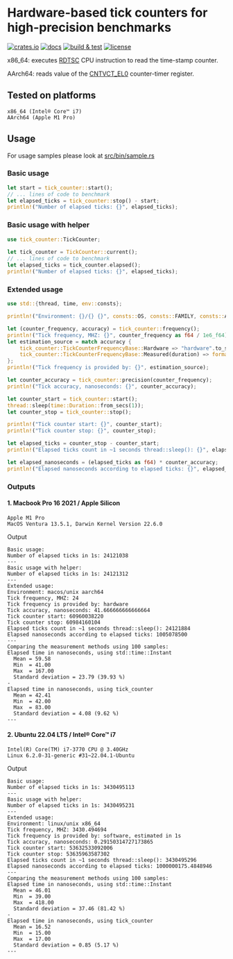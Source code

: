 # Hardware-based tick counters for high-precision benchmarks

[![crates.io](https://img.shields.io/crates/v/tick_counter)](https://crates.io/crates/tick_counter)
[![docs](https://img.shields.io/docsrs/tick_counter)](https://docs.rs/tick_counter/latest/tick_counter/)
[![build & test](https://github.com/sheroz/tick_counter/actions/workflows/ci.yml/badge.svg)](https://github.com/sheroz/tick_counter/actions/workflows/ci.yml)
[![license](https://img.shields.io/github/license/sheroz/tick_counter)](https://github.com/sheroz/tick_counter/blob/main/LICENSE.txt)

x86_64: executes [RDTSC](https://www.intel.com/content/dam/www/public/us/en/documents/white-papers/ia-32-ia-64-benchmark-code-execution-paper.pdf) CPU instruction to read the time-stamp counter.

AArch64: reads value of the [CNTVCT_EL0](https://developer.arm.com/documentation/ddi0595/2021-12/AArch64-Registers/CNTVCT-EL0--Counter-timer-Virtual-Count-register) counter-timer register.

## Tested on platforms

```text
x86_64 (Intel® Core™ i7)
AArch64 (Apple M1 Pro)
```

## Usage

For usage samples please look at [src/bin/sample.rs](src/bin/sample.rs)

### Basic usage

```rust
let start = tick_counter::start();
// ... lines of code to benchmark
let elapsed_ticks = tick_counter::stop() - start;
println!("Number of elapsed ticks: {}", elapsed_ticks);
```

### Basic usage with helper

```rust
use tick_counter::TickCounter;
 
let tick_counter = TickCounter::current();
// ... lines of code to benchmark
let elapsed_ticks = tick_counter.elapsed();
println!("Number of elapsed ticks: {}", elapsed_ticks);
```

### Extended usage

```rust
use std::{thread, time, env::consts};

println!("Environment: {}/{} {}", consts::OS, consts::FAMILY, consts::ARCH);

let (counter_frequency, accuracy) = tick_counter::frequency();
println!("Tick frequency, MHZ: {}", counter_frequency as f64 / 1e6_f64);
let estimation_source = match accuracy {
    tick_counter::TickCounterFrequencyBase::Hardware => "hardware".to_string(),
    tick_counter::TickCounterFrequencyBase::Measured(duration) => format!("software, estimated in {:?}", duration)
};
println!("Tick frequency is provided by: {}", estimation_source);

let counter_accuracy = tick_counter::precision(counter_frequency);
println!("Tick accuracy, nanoseconds: {}", counter_accuracy);

let counter_start = tick_counter::start();
thread::sleep(time::Duration::from_secs(1));
let counter_stop = tick_counter::stop();

println!("Tick counter start: {}", counter_start);
println!("Tick counter stop: {}", counter_stop);

let elapsed_ticks = counter_stop - counter_start;
println!("Elapsed ticks count in ~1 seconds thread::sleep(): {}", elapsed_ticks);

let elapsed_nanoseconds = (elapsed_ticks as f64) * counter_accuracy;
println!("Elapsed nanoseconds according to elapsed ticks: {}", elapsed_nanoseconds);
```

### Outputs

#### 1. Macbook Pro 16 2021 / Apple Silicon

```text
Apple M1 Pro
MacOS Ventura 13.5.1, Darwin Kernel Version 22.6.0
```

Output

```text
Basic usage:
Number of elapsed ticks in 1s: 24121038
---
Basic usage with helper:
Number of elapsed ticks in 1s: 24121312
---
Extended usage:
Environment: macos/unix aarch64
Tick frequency, MHZ: 24
Tick frequency is provided by: hardware
Tick accuracy, nanoseconds: 41.666666666666664
Tick counter start: 60960038220
Tick counter stop: 60984160104
Elapsed ticks count in ~1 seconds thread::sleep(): 24121884
Elapsed nanoseconds according to elapsed ticks: 1005078500
---
Comparing the measurement methods using 100 samples:
Elapsed time in nanoseconds, using std::time::Instant
  Mean = 59.58
  Min  = 41.00
  Max  = 167.00
  Standard deviation = 23.79 (39.93 %)
-
Elapsed time in nanoseconds, using tick_counter
  Mean = 42.41
  Min  = 42.00
  Max  = 83.00
  Standard deviation = 4.08 (9.62 %)
---
```

#### 2. Ubuntu 22.04 LTS / Intel® Core™ i7

```text
Intel(R) Core(TM) i7-3770 CPU @ 3.40GHz
Linux 6.2.0-31-generic #31~22.04.1-Ubuntu
```

Output

```text
Basic usage:
Number of elapsed ticks in 1s: 3430495113
---
Basic usage with helper:
Number of elapsed ticks in 1s: 3430495231
---
Extended usage:
Environment: linux/unix x86_64
Tick frequency, MHZ: 3430.494694
Tick frequency is provided by: software, estimated in 1s
Tick accuracy, nanoseconds: 0.29150314727173865
Tick counter start: 53632533092006
Tick counter stop: 53635963587302
Elapsed ticks count in ~1 seconds thread::sleep(): 3430495296
Elapsed nanoseconds according to elapsed ticks: 1000000175.4848946
---
Comparing the measurement methods using 100 samples:
Elapsed time in nanoseconds, using std::time::Instant
  Mean = 46.01
  Min  = 39.00
  Max  = 418.00
  Standard deviation = 37.46 (81.42 %)
-
Elapsed time in nanoseconds, using tick_counter
  Mean = 16.52
  Min  = 15.00
  Max  = 17.00
  Standard deviation = 0.85 (5.17 %)
---
```
